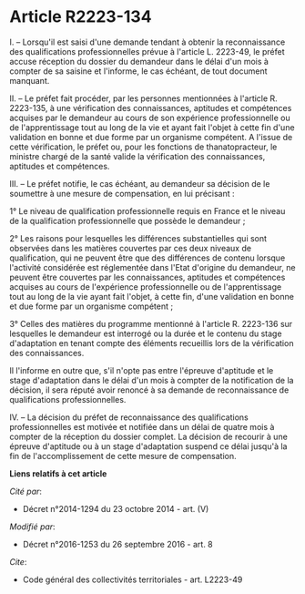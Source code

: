 # Article R2223-134

I. – Lorsqu'il est saisi d'une demande tendant à obtenir la reconnaissance des qualifications professionnelles prévue à
l'article L. 2223-49, le préfet accuse réception du dossier du demandeur dans le délai d'un mois à compter de sa saisine et
l'informe, le cas échéant, de tout document manquant.

II. – Le préfet fait procéder, par les personnes mentionnées à l'article R. 2223-135, à une vérification des connaissances,
aptitudes et compétences acquises par le demandeur au cours de son expérience professionnelle ou de l'apprentissage tout au
long de la vie et ayant fait l'objet à cette fin d'une validation en bonne et due forme par un organisme compétent. A l'issue
de cette vérification, le préfet ou, pour les fonctions de thanatopracteur, le ministre chargé de la santé valide la
vérification des connaissances, aptitudes et compétences.

III. – Le préfet notifie, le cas échéant, au demandeur sa décision de le soumettre à une mesure de compensation, en lui
précisant :

1° Le niveau de qualification professionnelle requis en France et le niveau de la qualification professionnelle que possède
le demandeur ;

2° Les raisons pour lesquelles les différences substantielles qui sont observées dans les matières couvertes par ces deux
niveaux de qualification, qui ne peuvent être que des différences de contenu lorsque l'activité considérée est réglementée
dans l'Etat d'origine du demandeur, ne peuvent être couvertes par les connaissances, aptitudes et compétences acquises au
cours de l'expérience professionnelle ou de l'apprentissage tout au long de la vie ayant fait l'objet, à cette fin, d'une
validation en bonne et due forme par un organisme compétent ;

3° Celles des matières du programme mentionné à l'article R. 2223-136 sur lesquelles le demandeur est interrogé ou la durée
et le contenu du stage d'adaptation en tenant compte des éléments recueillis lors de la vérification des connaissances.

Il l'informe en outre que, s'il n'opte pas entre l'épreuve d'aptitude et le stage d'adaptation dans le délai d'un mois à
compter de la notification de la décision, il sera réputé avoir renoncé à sa demande de reconnaissance de qualifications
professionnelles.

IV. – La décision du préfet de reconnaissance des qualifications professionnelles est motivée et notifiée dans un délai de
quatre mois à compter de la réception du dossier complet. La décision de recourir à une épreuve d'aptitude ou à un stage
d'adaptation suspend ce délai jusqu'à la fin de l'accomplissement de cette mesure de compensation.

**Liens relatifs à cet article**

_Cité par_:

  - Décret n°2014-1294 du 23 octobre 2014 - art. (V)

_Modifié par_:

  - Décret n°2016-1253 du 26 septembre 2016 - art. 8

_Cite_:

  - Code général des collectivités territoriales - art. L2223-49
